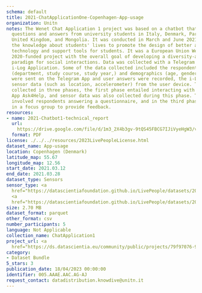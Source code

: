 ```yaml
---
schema: default
title: 2021-ChatApplicationOne-Copenhagen-App-usage
organization: Unitn
notes: The Wenet Chat Application 1 project was based on a chatbot that collected
  questions and answers from university students in Italy, Denmark, Paraguay, the
  United Kingdom, and Mongolia. It was conducted in March and June 2021 to improve
  the knowledge about students' lives to promote the design of better and more targeted
  technology and support tools for students. It was a European Union WeNet Horizon
  2020-funded project with the overall goal of developing a diversity-aware, machine-mediated
  paradigm for social interactions. Data was collected with a Telegram App and the
  i-Log Application. Some of the data collected included the respondent's career information
  (department, study course, study year,) and demographics (age, gender'). Questions
  were sent on the Telegram App and user answers were recorded, the i-Log App recorded
  sensor data (such as location, accelerometer) from the user device. This data was
  collected in three phases, the first phase entailed interacting with the Telegram
  App Ask4Help, and sensor data was also collected during this phase. The second phase
  involved respondents answering a questionnaire, and in the third phase, they participated
  in a focus group to provide feedback.
resources:
- name: 2021-Chatbot1-technical_report
  url: 
    https://drive.google.com/file/d/1m3_2X4b3gv-9tQS45FBCG7IJiVyeHgW3/view?usp=sharing
  format: PDF
license: ./../../resources/2023LivePeopleLicense.html
dataset_name: App-usage
location: Copenhagen (Denmark)
latitude_map: 55.67
longitude_map: 12.56
start_date: 2021.03.12
end_date: 2021.03.28
dataset_type: Sensors
sensor_type: <a 
  href="https://datascientiafoundation.github.io/LivePeople/datasets/2021-CH1-Copenhagen-Application%20Event/">application</a>,
  <a 
  href="https://datascientiafoundation.github.io/LivePeople/datasets/2021-CH1-Copenhagen-Notification%20Event/">notification</a>
size: 2.70 MB
dataset_format: parquet
other_format: csv
number_participants: 5
language: Not Applicable
collection_name: ChatApplication1
project_url: <a 
  href="https://ds.datascientia.eu/community/public/projects/79f97076-9632-483a-b420-e68887ef8eb0">https://ds.datascientia.eu/community/public/projects/79f97076-9632-483a-b420-e68887ef8eb0</a>
category:
- Dataset Bundle
5_stars: 3
publication_date: 18/04/2023 00:00:00
identifier: 005.AAAE.AAC.AG-AJ
request_contact: datadistribution.knowdive@unitn.it
---
```


